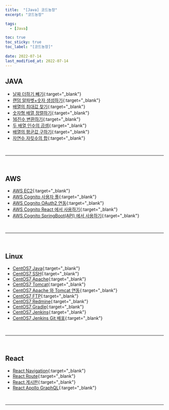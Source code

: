 ```yaml
---
title:  "[Java] 코드농장"
excerpt: "코드농장"

tags:
  - [Java]

toc: true
toc_sticky: true
toc_label: "[코드농장]"
 
date: 2022-07-14
last_modified_at: 2022-07-14
---
```


## JAVA

- [날짜 더하기 빼기](https://ymkmoon.github.io/Java-18-Date-Conversion/){:target="_blank"}
- [랜덤 알파벳+숫자 생성하기](https://ymkmoon.github.io/Java-19-Random-String/){:target="_blank"}
- [배열의 최대값 찾기](https://ymkmoon.github.io/Java-20-Maximum-Of-Array/){:target="_blank"}
- [숫자형 배열 정렬하기](https://ymkmoon.github.io/Java-21-Array-Sort/){:target="_blank"}
- [16진수 변환하기](https://ymkmoon.github.io/Java-22-Demical-To-Hex/){:target="_blank"}
- [두 배열 인수의 곱셈](https://ymkmoon.github.io/Java-23-Array-Multiplication/){:target="_blank"}
- [배열의 평균값 구하기](https://ymkmoon.github.io/Java-24-Array-Average/){:target="_blank"}
- [자연수 자릿수의 합](https://ymkmoon.github.io/Java-25-Sum-Of-Digest/){:target="_blank"}

<br><hr/>
<br>

## AWS

- [AWS EC2](https://ymkmoon.github.io/Aws-01-Ec2/){:target="_blank"}
- [AWS Cognito 사용자 풀](https://ymkmoon.github.io/Aws-02-Cognito/){:target="_blank"}
- [AWS Cognito OAuth2 연동](https://ymkmoon.github.io/Aws-03-Cognito-OAuth2/){:target="_blank"}
- [AWS Cognito React 에서 사용하기](https://ymkmoon.github.io/Aws-04-Cognito-React/){:target="_blank"}
- [AWS Cognito SpringBoot(API) 에서 사용하기](https://ymkmoon.github.io/Springboot-01-Cognito/){:target="_blank"}

<br><hr/>
<br>

## Linux

- [CentOS7 Java](https://ymkmoon.github.io/Linux-04-CentOS-JDK/){:target="_blank"}
- [CentOS7 SSH](https://ymkmoon.github.io/Linux-05-CentOS-SSH/){:target="_blank"}
- [CentOS7 Apache](https://ymkmoon.github.io/Linux-06-CentOS-Apache/){:target="_blank"}
- [CentOS7 Tomcat](https://ymkmoon.github.io/Linux-07-CentOS-Tomcat/){:target="_blank"}
- [CentOS7 Apache 와 Tomcat 연동](https://ymkmoon.github.io/Linux-08-CentOS-Apache-Tomcat/){:target="_blank"}
- [CentOS7 FTP](https://ymkmoon.github.io/Linux-09-CentOS-FTP/){:target="_blank"}
- [CentOS7 Redmine](https://ymkmoon.github.io/Linux-10-CentOS-Redmine/){:target="_blank"}
- [CentOS7 Gradle](https://ymkmoon.github.io/Linux-12-CentOS-Gradle/){:target="_blank"}
- [CentOS7 Jenkins](https://ymkmoon.github.io/Linux-11-CentOS-Jenkins/){:target="_blank"}
- [CentOS7 Jenkins Git 배포](https://ymkmoon.github.io/Linux-13-CentOS-Jenkins-Deploy/){:target="_blank"}

<br><hr/>
<br>

## React

- [React Navigation](https://ymkmoon.github.io/React-03-Navigation/){:target="_blank"}
- [React Route](https://ymkmoon.github.io/React-04-Route/){:target="_blank"}
- [React 게시판](https://ymkmoon.github.io/React-06-Voc/){:target="_blank"}
- [React Apollo GraphQL](https://ymkmoon.github.io/React-09-Apollo/){:target="_blank"}

<br><hr/>
<br>